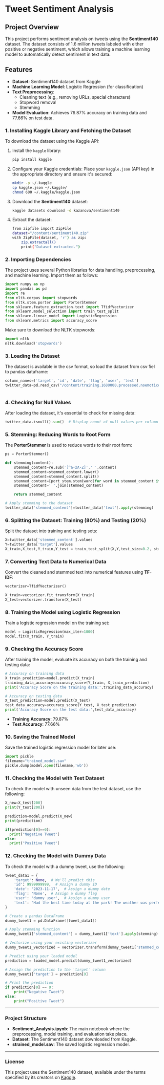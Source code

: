 # Tweet Sentiment Analysis

## Project Overview
This project performs sentiment analysis on tweets using the **Sentiment140** dataset. The dataset consists of 1.6 million tweets labeled with either positive or negative sentiment, which allows training a machine learning model to automatically detect sentiment in text data.

## Features
- **Dataset**: Sentiment140 dataset from Kaggle
- **Machine Learning Model**: Logistic Regression (for classification)
- **Text Preprocessing**: 
  - Cleaning text (e.g., removing URLs, special characters)
  - Stopword removal
  - Stemming
- **Model Evaluation**: Achieves 79.87% accuracy on training data and 77.66% on test data.

### 1. Installing Kaggle Library and Fetching the Dataset

To download the dataset using the Kaggle API:

1. Install the `kaggle` library:
   ```bash
   pip install kaggle
   ```

2. Configure your Kaggle credentials:
   Place your `kaggle.json` (API key) in the appropriate directory and ensure it's secured:
   ```bash
   mkdir -p ~/.kaggle
   cp kaggle.json ~/.kaggle/
   chmod 600 ~/.kaggle/kaggle.json
   ```

3. Download the **Sentiment140** dataset:
   ```bash
   kaggle datasets download -d kazanova/sentiment140
   ```

4. Extract the dataset:
   ```bash
   from zipfile import ZipFile
   dataset="/content/sentiment140.zip"
   with ZipFile(dataset, 'r') as zip:
       zip.extractall()
       print("Dataset extracted.")
   ```

### 2. Importing Dependencies

The project uses several Python libraries for data handling, preprocessing, and machine learning. Import them as follows:

```python
import numpy as np
import pandas as pd
import re
from nltk.corpus import stopwords
from nltk.stem.porter import PorterStemmer
from sklearn.feature_extraction.text import TfidfVectorizer
from sklearn.model_selection import train_test_split
from sklearn.linear_model import LogisticRegression
from sklearn.metrics import accuracy_score
```

Make sure to download the NLTK stopwords:
```python
import nltk
nltk.download('stopwords')
```

### 3. Loading the Dataset 

The dataset is available in the csv format, so load the dataset from csv fiel to pandas dataframe:

```python
column_names=['target', 'id', 'date', 'flag', 'user', 'text']
twitter_data=pd.read_csv("/content/training.1600000.processed.noemoticon.csv", names=column_names, encoding="ISO-8859-1")
     
```

### 4. Checking for Null Values

After loading the dataset, it's essential to check for missing data:

```python
twitter_data.isnull().sum()  # Display count of null values per column
```

### 5. Stemming: Reducing Words to Root Form

The **PorterStemmer** is used to reduce words to their root form:

```python
ps = PorterStemmer()

def stemming(content):
    stemmed_content=re.sub('[^a-zA-Z]',' ',content)
    stemmed_content=stemmed_content.lower()
    stemmed_content=stemmed_content.split()
    stemmed_content=[port_stem.stem(word)for word in stemmed_content if not word in stopwords.words('english')]
    stemmed_content=' '.join(stemmed_content)

    return stemmed_content

# Apply stemming to the dataset
twitter_data['stemmed_content']=twitter_data['text'].apply(stemming)
```
### 6. Splitting the Dataset: Training (80%) and Testing (20%)

Split the dataset into training and testing sets:

```python
X=twitter_data['stemmed_content'].values
Y=twitter_data['target'].values
X_train,X_test,Y_train,Y_test = train_test_split(X,Y,test_size=0.2, stratify=Y, random_state=2)

```

### 7. Converting Text Data to Numerical Data

Convert the cleaned and stemmed text into numerical features using **TF-IDF**:

```python
vectorizer=TfidfVectorizer()

X_train=vectorizer.fit_transform(X_train)
X_test=vectorizer.transform(X_test)
```

### 8. Training the Model using Logistic Regression

Train a logistic regression model on the training set:

```python
model = LogisticRegression(max_iter=1000)
model.fit(X_train, Y_train)
```

### 9. Checking the Accuracy Score

After training the model, evaluate its accuracy on both the training and testing data:

```python
# Accuracy on training data
X_train_prediction=model.predict(X_train)
training_data_accuracy=accuracy_score(Y_train, X_train_prediction)
print('Accuracy Score on the training data:',training_data_accuracy)

# Accuracy on testing data
X_test_prediction=model.predict(X_test)
test_data_accuracy=accuracy_score(Y_test, X_test_prediction)
print('Accuracy Score on the test data:',test_data_accuracy)
```
- **Training Accuracy**: 79.87%
- **Test Accuracy**: 77.66%

### 10. Saving the Trained Model

Save the trained logistic regression model for later use:

```python
import pickle
filename="trained_model.sav"
pickle.dump(model,open(filename,'wb'))
```

### 11. Checking the Model with Test Dataset

To check the model with unseen data from the test dataset, use the following:
```python
X_new=X_test[200]
print(Y_test[200])

prediction=model.predict(X_new)
print(prediction)

if(prediction[0]==0):
  print("Negative Tweet")
else:
  print("Positive Tweet")
```
### 12. Checking the Model with Dummy Data

To check the model with a dummy tweet, use the following:
```python
tweet_data1 = {
    'target': None,  # We'll predict this
    'id': 9999999999,  # Assign a dummy ID
    'date': '2023-11-17',  # Assign a dummy date
    'flag': 'None',  # Assign a dummy flag
    'user': 'dummy_user',  # Assign a dummy user
    'text': "Had the best time today at the park! The weather was perfect, and the sunset was absolutely stunning. Can't wait to go back! 🌅 #blessed #naturelove"
}

# Create a pandas DataFrame
dummy_tweet1 = pd.DataFrame([tweet_data1])

# Apply stemming function
dummy_tweet1['stemmed_content'] = dummy_tweet1['text'].apply(stemming)

# Vectorize using your existing vectorizer
dummy_tweet1_vectorized = vectorizer.transform(dummy_tweet1['stemmed_content'])

# Predict using your loaded model
prediction = loaded_model.predict(dummy_tweet1_vectorized)

# Assign the prediction to the 'target' column
dummy_tweet1['target'] = prediction[0]

# Print the prediction
if prediction[0] == 0:
    print("Negative Tweet")
else:
    print("Positive Tweet")
```
---

### Project Structure

- **Sentiment_Analysis.ipynb**: The main notebook where the preprocessing, model training, and evaluation take place.
- **Dataset**: The Sentiment140 dataset downloaded from Kaggle.
- **strained_model.sav**: The saved logistic regression model.

---

### License
This project uses the Sentiment140 dataset, available under the terms specified by its creators on [Kaggle](https://www.kaggle.com/datasets/kazanova/sentiment140).